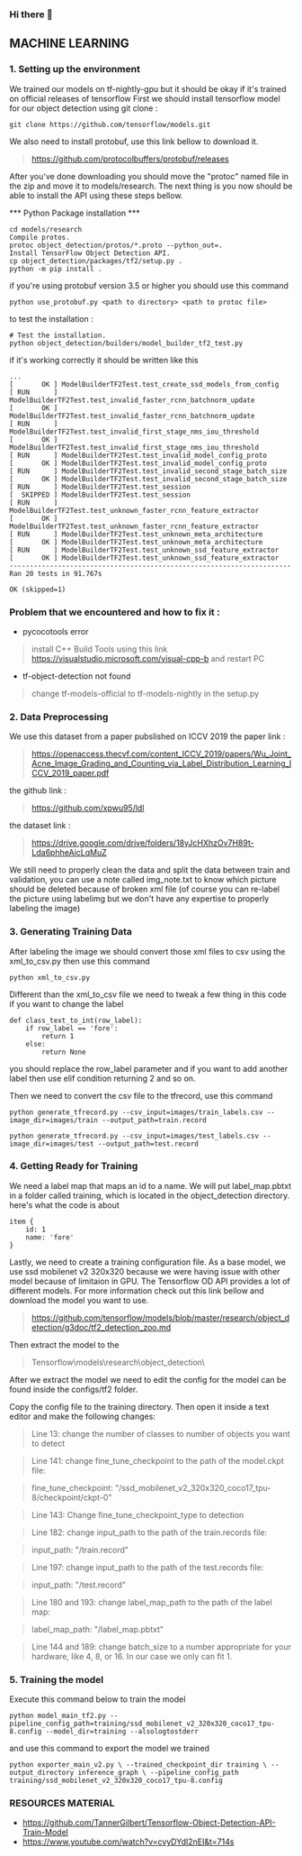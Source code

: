 ### Hi there 👋
## MACHINE LEARNING

### 1. Setting up the environment
We trained our models on tf-nightly-gpu but it should be okay if it's trained on official releases of tensorflow
First we should install tensorflow model for our object detection using git clone :

```git clone https://github.com/tensorflow/models.git```

We also need to install protobuf, use this link bellow to download it.
>https://github.com/protocolbuffers/protobuf/releases

After you've done downloading you should move the "protoc" named file in the zip and move it to models/research. The next thing is you now should be able to install the API using these steps bellow.

*** Python Package installation ***
```
cd models/research
Compile protos.
protoc object_detection/protos/*.proto --python_out=.
Install TensorFlow Object Detection API.
cp object_detection/packages/tf2/setup.py .
python -m pip install .
```
if you're using protobuf version 3.5 or higher you should use this command

```python use_protobuf.py <path to directory> <path to protoc file>```

to test the installation :

```
# Test the installation.
python object_detection/builders/model_builder_tf2_test.py
```
if it's working correctly it should be written like this
```
...
[       OK ] ModelBuilderTF2Test.test_create_ssd_models_from_config
[ RUN      ] ModelBuilderTF2Test.test_invalid_faster_rcnn_batchnorm_update
[       OK ] ModelBuilderTF2Test.test_invalid_faster_rcnn_batchnorm_update
[ RUN      ] ModelBuilderTF2Test.test_invalid_first_stage_nms_iou_threshold
[       OK ] ModelBuilderTF2Test.test_invalid_first_stage_nms_iou_threshold
[ RUN      ] ModelBuilderTF2Test.test_invalid_model_config_proto
[       OK ] ModelBuilderTF2Test.test_invalid_model_config_proto
[ RUN      ] ModelBuilderTF2Test.test_invalid_second_stage_batch_size
[       OK ] ModelBuilderTF2Test.test_invalid_second_stage_batch_size
[ RUN      ] ModelBuilderTF2Test.test_session
[  SKIPPED ] ModelBuilderTF2Test.test_session
[ RUN      ] ModelBuilderTF2Test.test_unknown_faster_rcnn_feature_extractor
[       OK ] ModelBuilderTF2Test.test_unknown_faster_rcnn_feature_extractor
[ RUN      ] ModelBuilderTF2Test.test_unknown_meta_architecture
[       OK ] ModelBuilderTF2Test.test_unknown_meta_architecture
[ RUN      ] ModelBuilderTF2Test.test_unknown_ssd_feature_extractor
[       OK ] ModelBuilderTF2Test.test_unknown_ssd_feature_extractor
----------------------------------------------------------------------
Ran 20 tests in 91.767s

OK (skipped=1)
```

### Problem that we encountered and how to fix it :
- pycocotools error 
>install C++ Build Tools using this link https://visualstudio.microsoft.com/visual-cpp-b and restart PC 
- tf-object-detection not found
>change tf-models-official to tf-models-nightly in the setup.py

### 2. Data Preprocessing

We use this dataset from a paper pubslished on ICCV 2019 
the paper link :
>https://openaccess.thecvf.com/content_ICCV_2019/papers/Wu_Joint_Acne_Image_Grading_and_Counting_via_Label_Distribution_Learning_ICCV_2019_paper.pdf

the github link :
>https://github.com/xpwu95/ldl

the dataset link :
>https://drive.google.com/drive/folders/18yJcHXhzOv7H89t-Lda6phheAicLqMuZ

We still need to properly clean the data and split the data between train and validation, you can use a note called img_note.txt to know which picture should be deleted because of broken xml file (of course you can re-label the picture using labelimg but we don't have any expertise to properly labeling the image) 

### 3. Generating Training Data
After labeling the image we should convert those xml files to csv using the xml_to_csv.py then use this command

```python xml_to_csv.py```

Different than the xml_to_csv file we need to tweak a few thing in this code if you want to change the label

```
def class_text_to_int(row_label):
    if row_label == 'fore':
        return 1
    else:
        return None
```

you should replace the row_label parameter and if you want to add another label then use elif condition returning 2 and so on.


Then we need to convert the csv file to the tfrecord, use this command

```
python generate_tfrecord.py --csv_input=images/train_labels.csv --image_dir=images/train --output_path=train.record
```
```
python generate_tfrecord.py --csv_input=images/test_labels.csv --image_dir=images/test --output_path=test.record
```

### 4. Getting Ready for Training
We need a label map that maps an id to a name. We will put label_map.pbtxt in a folder called training, which is located in the object_detection directory. here's what the code is about

```
item {
    id: 1
    name: 'fore'
}
```

Lastly, we need to create a training configuration file. As a base model, we use ssd mobilenet v2 320x320 because we were having issue with other model because of limitaion in GPU. The Tensorflow OD API provides a lot of different models. For more information check out this link bellow and download the model you want to use.
>https://github.com/tensorflow/models/blob/master/research/object_detection/g3doc/tf2_detection_zoo.md

Then extract the model to the 
>Tensorflow\models\research\object_detection\

After we extract the model we need to edit the config for the model can be found inside the configs/tf2 folder.

Copy the config file to the training directory. Then open it inside a text editor and make the following changes:

>Line 13: change the number of classes to number of objects you want to detect

>Line 141: change fine_tune_checkpoint to the path of the model.ckpt file:

>fine_tune_checkpoint: "<path>/ssd_mobilenet_v2_320x320_coco17_tpu-8/checkpoint/ckpt-0"

>Line 143: Change fine_tune_checkpoint_type to detection

>Line 182: change input_path to the path of the train.records file:

>input_path: "<path>/train.record"

>Line 197: change input_path to the path of the test.records file:

>input_path: "<path>/test.record"

>Line 180 and 193: change label_map_path to the path of the label map:

>label_map_path: "<path>/label_map.pbtxt"

>Line 144 and 189: change batch_size to a number appropriate for your hardware, like 4, 8, or 16. In our case we only can fit 1.

### 5. Training the model
Execute this command below to train the model

```
python model_main_tf2.py --pipeline_config_path=training/ssd_mobilenet_v2_320x320_coco17_tpu-8.config --model_dir=training --alsologtostderr
```

and use this command to export the model we trained

```
python exporter_main_v2.py \ --trained_checkpoint_dir training \ --output_directory inference_graph \ --pipeline_config_path training/ssd_mobilenet_v2_320x320_coco17_tpu-8.config
```
### RESOURCES MATERIAL
- https://github.com/TannerGilbert/Tensorflow-Object-Detection-API-Train-Model
- https://www.youtube.com/watch?v=cvyDYdI2nEI&t=714s



<!--
**B21-CAP007/B21-CAP007** is a ✨ _special_ ✨ repository because its `README.md` (this file) appears on your GitHub profile.

